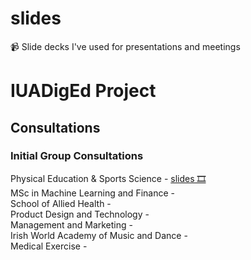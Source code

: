 # slides
📹 Slide decks I've used for presentations and meetings

# IUADigEd Project
## Consultations

### Initial Group Consultations
Physical Education & Sports Science - <a href="https://daveymoloney.github.io/slides/01-consultation-PESS/" target="_blank">slides 🎞</a>
<br>MSc in Machine Learning and Finance  -
<br>School of Allied Health - 
<br>Product Design and Technology -
<br>Management and Marketing -
<br>Irish World Academy of Music and Dance -
<br>Medical Exercise - 
